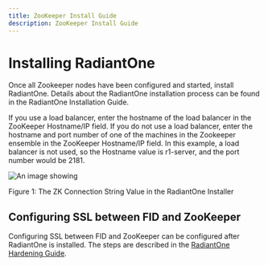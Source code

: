 ```yaml
---
title: ZooKeeper Install Guide
description: ZooKeeper Install Guide
---
```


# Installing RadiantOne

Once all Zookeeper nodes have been configured and started, install RadiantOne. Details about the RadiantOne installation process can be found in the RadiantOne Installation Guide.

If you use a load balancer, enter the hostname of the load balancer in the ZooKeeper Hostname/IP field. If you do not use a load balancer, enter the hostname and port number of one of the machines in the Zookeeper ensemble in the ZooKeeper Hostname/IP field. In this example, a load balancer is not used, so the Hostname value is r1-server, and the port number would be 2181.

![An image showing ](Media/Image3.1.jpg)

Figure 1: The ZK Connection String Value in the RadiantOne Installer

## Configuring SSL between FID and ZooKeeper

Configuring SSL between FID and ZooKeeper can be configured after RadiantOne is installed. The steps are described in the [RadiantOne Hardening Guide](/hardening-guide/01-radiantone-configuration-and-administration).

